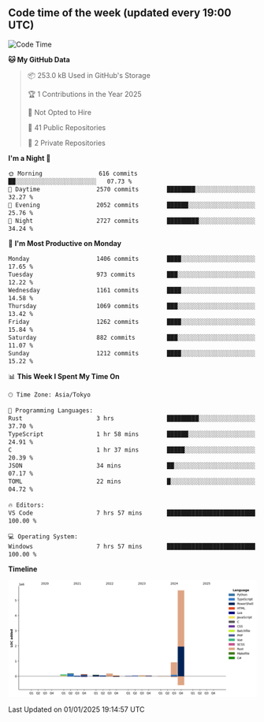 ## Code time of the week (updated every 19:00 UTC)

<!--START_SECTION:waka-->
![Code Time](http://img.shields.io/badge/Code%20Time-4%2C128%20hrs%2054%20mins-blue)

**🐱 My GitHub Data** 

> 📦 253.0 kB Used in GitHub's Storage 
 > 
> 🏆 1 Contributions in the Year 2025
 > 
> 🚫 Not Opted to Hire
 > 
> 📜 41 Public Repositories 
 > 
> 🔑 2 Private Repositories 
 > 
**I'm a Night 🦉** 

```text
🌞 Morning                616 commits         ██░░░░░░░░░░░░░░░░░░░░░░░   07.73 % 
🌆 Daytime                2570 commits        ████████░░░░░░░░░░░░░░░░░   32.27 % 
🌃 Evening                2052 commits        ██████░░░░░░░░░░░░░░░░░░░   25.76 % 
🌙 Night                  2727 commits        █████████░░░░░░░░░░░░░░░░   34.24 % 
```
📅 **I'm Most Productive on Monday** 

```text
Monday                   1406 commits        ████░░░░░░░░░░░░░░░░░░░░░   17.65 % 
Tuesday                  973 commits         ███░░░░░░░░░░░░░░░░░░░░░░   12.22 % 
Wednesday                1161 commits        ████░░░░░░░░░░░░░░░░░░░░░   14.58 % 
Thursday                 1069 commits        ███░░░░░░░░░░░░░░░░░░░░░░   13.42 % 
Friday                   1262 commits        ████░░░░░░░░░░░░░░░░░░░░░   15.84 % 
Saturday                 882 commits         ███░░░░░░░░░░░░░░░░░░░░░░   11.07 % 
Sunday                   1212 commits        ████░░░░░░░░░░░░░░░░░░░░░   15.22 % 
```


📊 **This Week I Spent My Time On** 

```text
🕑︎ Time Zone: Asia/Tokyo

💬 Programming Languages: 
Rust                     3 hrs               █████████░░░░░░░░░░░░░░░░   37.70 % 
TypeScript               1 hr 58 mins        ██████░░░░░░░░░░░░░░░░░░░   24.91 % 
C                        1 hr 37 mins        █████░░░░░░░░░░░░░░░░░░░░   20.39 % 
JSON                     34 mins             ██░░░░░░░░░░░░░░░░░░░░░░░   07.17 % 
TOML                     22 mins             █░░░░░░░░░░░░░░░░░░░░░░░░   04.72 % 

🔥 Editors: 
VS Code                  7 hrs 57 mins       █████████████████████████   100.00 % 

💻 Operating System: 
Windows                  7 hrs 57 mins       █████████████████████████   100.00 % 
```

**Timeline**

![Lines of Code chart](https://raw.githubusercontent.com/SARDONYX-sard/SARDONYX-sard/main/assets/bar_graph.png)


 Last Updated on 01/01/2025 19:14:57 UTC
<!--END_SECTION:waka-->